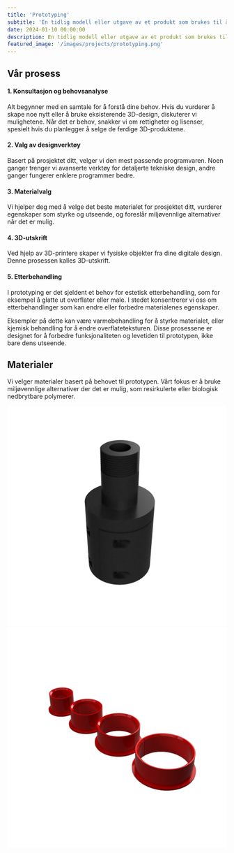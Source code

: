 ```yaml
---
title: 'Prototyping'
subtitle: 'En tidlig modell eller utgave av et produkt som brukes til å teste og forbedre designet'
date: 2024-01-10 00:00:00
description: En tidlig modell eller utgave av et produkt som brukes til å teste og forbedre designet
featured_image: '/images/projects/prototyping.png'
---
```


## Vår prosess
#### 1. Konsultasjon og behovsanalyse
Alt begynner med en samtale for å forstå dine behov. Hvis du vurderer å skape noe nytt eller å bruke eksisterende 3D-design, diskuterer vi mulighetene.
        Når det er behov, snakker vi om rettigheter og lisenser, spesielt hvis du planlegger å selge de ferdige 3D-produktene.

#### 2. Valg av designverktøy
Basert på prosjektet ditt, velger vi den mest passende programvaren. Noen ganger trenger vi avanserte verktøy for detaljerte tekniske design, andre ganger fungerer enklere programmer bedre.

#### 3. Materialvalg
Vi hjelper deg med å velge det beste materialet for prosjektet ditt, vurderer egenskaper som styrke og utseende, og foreslår miljøvennlige alternativer når det er mulig.

#### 4. 3D-utskrift
Ved hjelp av 3D-printere skaper vi fysiske objekter fra dine digitale design. Denne prosessen kalles 3D-utskrift.

#### 5. Etterbehandling
I prototyping er det sjeldent et behov for estetisk etterbehandling, som for eksempel å glatte ut overflater eller male. I stedet konsentrerer vi oss om etterbehandlinger som kan endre eller forbedre materialenes egenskaper.

Eksempler på dette kan være varmebehandling for å styrke materialet, eller kjemisk behandling for å endre overflateteksturen. Disse prosessene er designet for å forbedre funksjonaliteten og levetiden til prototypen, ikke bare dens utseende.

## Materialer
Vi velger materialer basert på behovet til prototypen. Vårt fokus er å bruke miljøvennlige alternativer der det er mulig, som resirkulerte eller biologisk nedbrytbare polymerer.


<div class="gallery" data-columns="1">
        <img src="/images/projects/prototyping/GPS adapter.png">
        <img src="/images/projects/prototyping/Shaft grommets.png">
</div>

